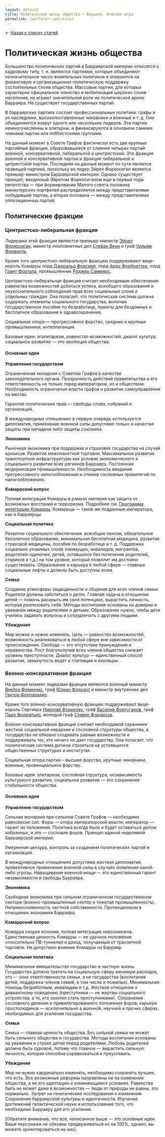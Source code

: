 ```yaml
---
layout: default
title: Политическая жизнь общества — Барраяр. Опасная игра
permalink: /world/brr-politics/
---
```

&larr; [Назад к списку статей](/world/)

# Политическая жизнь общества

Большинство политических партий в Барраярской империи относятся к кадровому типу, т. е. являются партиями, которые объединяют незначительное число влиятельных политиков и опираются на финансовую и организационно-политическую поддержку состоятельных слоев общества. Массовые партии, для которых характерно официальное членство и мобилизация широких слоев населения, не играют значительной роли на политической арене Барраяра. Не существует государственных партий.

В барраярских партиях состоят профессиональные политики: графы и их наследники, высокопоставленные чиновники и военные и т. д. Они объединяются вокруг одного или нескольких лидеров. Эти партии немногочисленны и элитарны, и финансируются в основном самими членами партии или лоббистскими группами.

На данный момент в Совете Графов фактически есть две крупные партийные фракции, образовавшиеся от слияния четырех партий: военной, консервативной, либеральной и центристской. Это фракция военной и консервативной партии и фракция либеральной и цетристской партии. Последняя на данный момент по сути является правящей партией, поскольку ее лидер Эйрел Форкосиган является премьер-министром Барраярской империи. Однако существует принцип, введенный Эйрелом Форкосиганом еще в первые годы регентства — при формировании Малого совета половина министерских портфелей распределяется между представителями победившей партии, а вторая половина — между представителями оппозиционных партий.

## Политические фракции

### Центристско-либеральная фракция

Лидерами этой фракции являются премьер-министр [Эйрел Форкосиган](https://joinrpg.ru/429/character/27420), министр инопланетных дел [Стефан Венн](https://joinrpg.ru/429/character/27434) и граф [Уильям Форвилль](https://joinrpg.ru/429/character/27987). 

Кроме того центристско-либеральную фракцию поддерживают вице-король Комарры лорд [Джеральд Форсмит](https://joinrpg.ru/429/character/27893), лорд [Ардо Форбреттен](https://joinrpg.ru/429/character/27945), лорд [Грант Фортала](https://joinrpg.ru/429/character/27933), промышленник [Роджер Саммерс](https://joinrpg.ru/429/character/28107).

Центристско-либеральная фракция считает необходимым обеспечения равенства возможностей добиться успеха, всеобщего образования и неукоснительного соблюдения прав всех социальных слоев и отдельных граждан. Она полагает, что политическая система должна содержать элементы социального государства, включая государственное пособие по безработице, приюты для бездомных и бесплатное образование и здравоохранение. 

Социальная опора — прогрессивное форство, средние и крупные промышленники, интеллигенция.

Базовые идеи: эгалитаризм, равенство возможностей, диалог культур, социальное развитие — это эволюция общества.

#### Основные идеи

__Управление государством__

Ограниченная монархия с Советом Графов в качестве законодательного органа. Прозрачность действий правительства и его ответственность не только перед императором, но и обществом. Необходимость ограничения власти графов и развития самоуправления на местах. 

Гарантия политических прав — свободы слова, собраний и организаций.

В международных отношениях в первую очередь используется дипломатия, применение военной силы допустимо только в качестве защиты при нападени либо защиты союзника.

__Экономика__

Рыночная экономика при поддержке и страховке государства на случай кризисов. Развитие межпланетной торговли. Максимальное развитие транспортной инфраструктуры как условие экономического и социального развития всех регионов Барраяра. Постоянная модернизация промышленности. Необходимость введения прогрессивного налогообложения и отмена сословных привилегий по налогообложению.

__Комаррский вопрос__

Полная интеграция Комарры в рамках империи как защита от возможных восстаний и терроризма. Подробнее см. [Программа интеграции Комарры](https://brr2019.ru/world/komarr/#Интеграция-Комарры). Комаррцы — такие же подданные императора, как и барраярцы.

__Социальная политика__

Развитие социального обеспечения: всеобщие пенсии, обязательное бесплатное образование, минимальная бесплатная медицина, развитие страховой медицины, пособия по безработице и т. д. Поддержка социально уязвимых слоев (неимущих, инвалидов, мигрантов, родителей-одиночек, детей, оставшихся без попечения родителей, стариков и т.д.) на том уровне, который позволит им достойно существовать. Образование и карьера в любой сфере — главные социальные лифты и должны быть доступны всем.

__Семья__

Создание атмосферы защищенности и общения для всех членов семьи. Родители должны заботиться о детях. Главная задача в отношении детей — помочь раскрыть им свой потенциал, вырастить личность, которая реализовать себя. Методы воспитания основаны на доверии и уважении между родителями и детьми. Образование нужно, чтобы дети учились задавать вопросы и сотрудничать с другими людьми. 

__Убеждения__

Мир можно и нужно изменять. Цель — равенство возможностей, возможность реализоваться в любой сфере вне зависимости от происхождения. Свобода — это отсутствие принуждения и неравенства. Рост благополучия всех членов общества снижает уровень преступности. Диалог культур — единственный способ развития, замкнутость ведет к стагнации и изоляции.


### Военно-консервативная фракция

На данный момент лидерами фракции являются военный министр [Виктор Фориннис](https://joinrpg.ru/429/character/27426), граф [Юлиан Форхарт](https://joinrpg.ru/429/character/27888) и  министр внутренних дел [Гектор Форпарадис](https://joinrpg.ru/429/character/27428).

Кроме того военно-консервативную фракцию поддерживают вице-король Сергияра [Николай Форкерес](https://joinrpg.ru/429/character/28070), граф [Василий Фортугаров](https://joinrpg.ru/429/character/28154), граф [Пьер Форратьер](https://joinrpg.ru/429/character/27447), молодой граф [Стивен Фордроза](https://joinrpg.ru/429/character/27427).

Военно-консервативная фракция считает необходимой схранение жесткой социальной иерархии и сословной структуры общества, а государство не обязано создавать равные возможности и поддерживать тех, кто ничего не дает государству. Она полагает, что политическая система должна строиться на устоявшихся общественных структурах и институтах. 

Социальная опора партии – высшее форство, крупные чиновники, военные, провинциальное форство.

Базовые идеи: элитаризм, сословная структура, независимость культурного развития, социальное развитие — это сохранение стабильности общества.

#### Основные идеи

__Управление государством__

Сильная монархия при сильном Совете Графов — необходимо равновесие сил. Форы — опора императорской власти, император — гарант их положения. Политика всегда была и будет оставаться делом избранных, и это — сословие форов. Принцип единой неделимой Барраярской империи.

Умеренная цензура, контроль за созданием политических партий и организаций.

В международных отношениях допустима жесткая дипломатия, превентивное применение военной силы в случаях появления какой-либо угрозы. Наращивание военной мощи — это единственный гарант независимости и свободы Барраяра.

__Экономика__

Свободная экономика при сильном ограниченном государственном секторе (военно-промышленный сектор и тяжелая промышленность). Неприкосновенность частной собственности. Протекционизм в отношении экономики Барраяра. 

__Комаррский вопрос__

Комарра скорее колония, полная интеграция невоозможна. Единственная ценность Комарры — ее удачное положение относительно ПВ-туннелей и доход, получаемый от транзитной торговли. Не допустимо влияние Комарры на Барраяр.

__Социальная политика__

Минимальное вмешательство государство в частную жизнь. Государство должно тратить на социальную сферу минимум расходов, это — зона ответственности семьи, а не государства (воспитание детей, поддержка членов семей, в том числе и пожилых). Минимальная  помощь безработным, инвалидам и т.д. Жесткое отношение к девиантному поведению (преступники — не жертвы социального устройства, а те, кто захотел стать преступниками). Сохранение сословного деления и привилегированного положения форов; карьера простолюдинов — исключительно в военной, научной и прочих сферах, необходимых для усиления государства.

__Семья__

Семья — главная ценность общества. Без сильной семьи не может быть сильного общества и государства. Методы воспитания основаны на уважении и страхе детей перед родителями. Любовь родителей должна быть суровой, потому что главное — вырастить сильную личность, которая способна соревноваться и преуспевать. 

__Убеждения__

Мир не нужно кардинально изменять, необходимо сохранять лучшее, что есть. Все возможные реформы направлены не на изменение общества, а не его адаптацию к изменяющимся условиях. Равенства быть не может даже в возможностях — люди от природы не равны, это нормально. Запрет на генетические исследования и изменения. Сохранение барраярской культуры и идентичности. Изучение достижений галактической науки и использование того, что необходимо Барраяру для его усиления.

[Обратите внимание, что все, написанное выше — это основные идеи. Ваши персонажи не обязаны придерживаться их на 100%, однако, вы можете ориентироваться на них].
